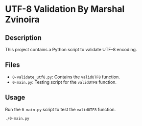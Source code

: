 # UTF-8 Validation By Marshal Zvinoira

## Description
This project contains a Python script to validate UTF-8 encoding.

## Files
- `0-validate_utf8.py`: Contains the `validUTF8` function.
- `0-main.py`: Testing script for the `validUTF8` function.

## Usage
Run the `0-main.py` script to test the `validUTF8` function.

```bash
./0-main.py

